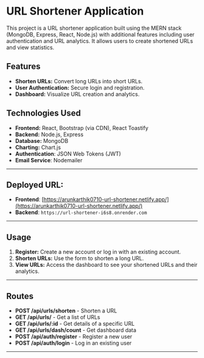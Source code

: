 # URL Shortener Application

This project is a URL shortener application built using the MERN stack (MongoDB, Express, React, Node.js) with additional features including user authentication and URL analytics. It allows users to create shortened URLs and view statistics.

## Features

- **Shorten URLs:** Convert long URLs into short URLs.
- **User Authentication:** Secure login and registration.
- **Dashboard:** Visualize URL creation and analytics.

## Technologies Used

- **Frontend:** React, Bootstrap (via CDN), React Toastify
- **Backend:** Node.js, Express
- **Database:** MongoDB
- **Charting:** Chart.js
- **Authentication**: JSON Web Tokens (JWT)
- **Email Service**: Nodemailer

---

## Deployed URL:

- **Frontend**: [https://arunkarthik0710-url-shortener.netlify.app/](https://arunkarthik0710-url-shortener.netlify.app/)
- **Backend**: `https://url-shortener-i6s8.onrender.com`

---

## Usage

1. **Register:** Create a new account or log in with an existing account.
2. **Shorten URLs:** Use the form to shorten a long URL.
3. **View URLs:** Access the dashboard to see your shortened URLs and their analytics.

---

## Routes

- **POST /api/urls/shorten** - Shorten a URL
- **GET /api/urls/** - Get a list of URLs
- **GET /api/urls/:id** - Get details of a specific URL
- **GET /api/urls/dash/count** - Get dashboard data
- **POST /api/auth/register** - Register a new user
- **POST /api/auth/login** - Log in an existing user

---
